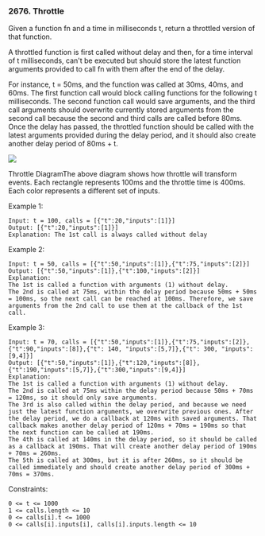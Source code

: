 ### 2676. Throttle

Given a function fn and a time in milliseconds t, return a throttled version of that function.

A throttled function is first called without delay and then, for a time interval of t milliseconds, can't be executed but should store the latest function arguments provided to call fn with them after the end of the delay.

For instance, t = 50ms, and the function was called at 30ms, 40ms, and 60ms. The first function call would block calling functions for the following t milliseconds. The second function call would save arguments, and the third call arguments should overwrite currently stored arguments from the second call because the second and third calls are called before 80ms. Once the delay has passed, the throttled function should be called with the latest arguments provided during the delay period, and it should also create another delay period of 80ms + t.

![](https://assets.leetcode.com/uploads/2023/04/08/screen-shot-2023-04-08-at-120313-pm.png)

Throttle DiagramThe above diagram shows how throttle will transform events. Each rectangle represents 100ms and the throttle time is 400ms. Each color represents a different set of inputs.



Example 1:

    Input: t = 100, calls = [{"t":20,"inputs":[1]}]
    Output: [{"t":20,"inputs":[1]}]
    Explanation: The 1st call is always called without delay

Example 2:

    Input: t = 50, calls = [{"t":50,"inputs":[1]},{"t":75,"inputs":[2]}]
    Output: [{"t":50,"inputs":[1]},{"t":100,"inputs":[2]}]
    Explanation:
    The 1st is called a function with arguments (1) without delay.
    The 2nd is called at 75ms, within the delay period because 50ms + 50ms = 100ms, so the next call can be reached at 100ms. Therefore, we save arguments from the 2nd call to use them at the callback of the 1st call.

Example 3:

    Input: t = 70, calls = [{"t":50,"inputs":[1]},{"t":75,"inputs":[2]},{"t":90,"inputs":[8]},{"t": 140, "inputs":[5,7]},{"t": 300, "inputs": [9,4]}]
    Output: [{"t":50,"inputs":[1]},{"t":120,"inputs":[8]},{"t":190,"inputs":[5,7]},{"t":300,"inputs":[9,4]}]
    Explanation:
    The 1st is called a function with arguments (1) without delay.
    The 2nd is called at 75ms within the delay period because 50ms + 70ms = 120ms, so it should only save arguments.
    The 3rd is also called within the delay period, and because we need just the latest function arguments, we overwrite previous ones. After the delay period, we do a callback at 120ms with saved arguments. That callback makes another delay period of 120ms + 70ms = 190ms so that the next function can be called at 190ms.
    The 4th is called at 140ms in the delay period, so it should be called as a callback at 190ms. That will create another delay period of 190ms + 70ms = 260ms.
    The 5th is called at 300ms, but it is after 260ms, so it should be called immediately and should create another delay period of 300ms + 70ms = 370ms.



Constraints:

    0 <= t <= 1000
    1 <= calls.length <= 10
    0 <= calls[i].t <= 1000
    0 <= calls[i].inputs[i], calls[i].inputs.length <= 10
